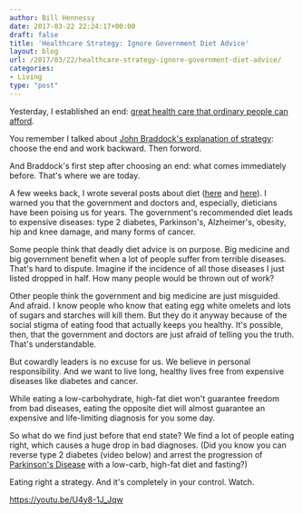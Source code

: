 ```yaml
---
author: Bill Hennessy
date: 2017-03-22 22:24:17+00:00
draft: false
title: 'Healthcare Strategy: Ignore Government Diet Advice'
layout: blog
url: /2017/03/22/healthcare-strategy-ignore-government-diet-advice/
categories:
- Living
type: "post"
---
```


Yesterday, I established an end: [great health care that ordinary people can afford](https://hennessysview.com/2017/03/20/healthcare-strategy-beats-hyperventilating/).

You remember I talked about [John Braddock's explanation of strategy](https://www.spysguide.com/single-post/2016/12/28/The-First-Step-Of-Strategy): choose the end and work backward. Then forword.

And Braddock's first step after choosing an end: what comes immediately before. That's where we are today.

A few weeks back, I wrote several posts about diet ([here](https://hennessysview.com/2017/02/08/government-diet-makes-you-fat-and-kills-you/) and [here](https://hennessysview.com/2017/02/05/why-are-you-letting-your-doctor-kill-you/)). I warned you that the government and doctors and, especially, dieticians have been poising us for years. The government's recommended diet leads to expensive diseases: type 2 diabetes, Parkinson's, Alzheimer's, obesity, hip and knee damage, and many forms of cancer.

Some people think that deadly diet advice is on purpose. Big medicine and big government benefit when a lot of people suffer from terrible diseases. That's hard to dispute. Imagine if the incidence of all those diseases I just listed dropped in half. How many people would be thrown out of work?

Other people think the government and big medicine are just misguided. And afraid. I know people who know that eating egg white omelets and lots of sugars and starches will kill them. But they do it anyway because of the social stigma of eating food that actually keeps you healthy. It's possible, then, that the government and doctors are just afraid of telling you the truth. That's understandable.

But cowardly leaders is no excuse for us. We believe in personal responsibility. And we want to live long, healthy lives free from expensive diseases like diabetes and cancer.

While eating a low-carbohydrate, high-fat diet won't guarantee freedom from bad diseases, eating the opposite diet will almost guarantee an expensive and life-limiting diagnosis for you some day.

So what do we find just before that end state? We find a lot of people eating right, which causes a huge drop in bad diagnoses. (Did you know you can reverse type 2 diabetes (video below) and arrest the progression of [Parkinson's Disease](https://www.ncbi.nlm.nih.gov/pmc/articles/PMC2367001/) with a low-carb, high-fat diet and fasting?)

Eating right a strategy. And it's completely in your control. Watch.

https://youtu.be/U4y8-1J_Jqw
